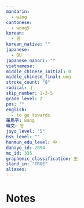 ```yaml
---
mandarin:
  - wǎng
cantonese:
  - wong5
korean:
  - 왕
korean_native: ""
japanese:
  - OU
japanese_nanori: ""
vietnamese:
middle_chinese_initial: 0
middle_chinese_final: ʉɐŋ
stroke_count: "8"
radical: 彳
skip_number: 1-3-5
grade_level: 2
pos: ""
english:
  - to go towards
羅馬字: wang
韓文: 왕
joyo_level: "5"
hsk_level: ""
hanmun_edu_level: 中
danayo_id: 2094
mc_id: 335
graphemic_classification: 王
stand_in: "TRUE"
aliases:
---
```


# Notes
